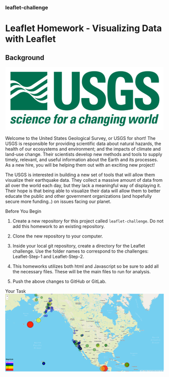 ### leaflet-challenge
# Leaflet Homework - Visualizing Data with Leaflet

## Background
![USGS](/Leaflet-Step-1/images/1-Logo.png)
<p>Welcome to the United States Geological Survey, or USGS for short! The USGS is responsible for providing scientific data about natural hazards, the health of our ecosystems and environment; and the impacts of climate and land-use change. Their scientists develop new methods and tools to supply timely, relevant, and useful information about the Earth and its processes. As a new hire, you will be helping them out with an exciting new project!</p>
<p>The USGS is interested in building a new set of tools that will allow them visualize their earthquake data. They collect a massive amount of data from all over the world each day, but they lack a meaningful way of displaying it. Their hope is that being able to visualize their data will allow them to better educate the public and other government organizations (and hopefully secure more funding..) on issues facing our planet.</p>

Before You Begin


1. Create a new repository for this project called   <code>leaflet-challenge</code>. Do not add this homework to an existing repository.


2. Clone the new repository to your computer.


3. Inside your local git repository, create a directory for the Leaflet challenge. Use the folder names to correspond to the challenges: Leaflet-Step-1 and Leaflet-Step-2.


4. This homeworks utilizes both html and Javascript so be sure to add all the necessary files. These will be the main files to run for analysis.


5. Push the above changes to GitHub or GitLab.



Your Task
![preview](/Leaflet-Step-1/images/Screenshot.png)
